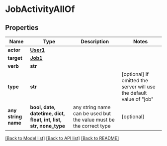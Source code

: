 # JobActivityAllOf


## Properties
Name | Type | Description | Notes
------------ | ------------- | ------------- | -------------
**actor** | [**User1**](User1.md) |  | 
**target** | [**Job1**](Job1.md) |  | 
**verb** | **str** |  | 
**type** | **str** |  | [optional]  if omitted the server will use the default value of "job"
**any string name** | **bool, date, datetime, dict, float, int, list, str, none_type** | any string name can be used but the value must be the correct type | [optional]

[[Back to Model list]](../README.md#documentation-for-models) [[Back to API list]](../README.md#documentation-for-api-endpoints) [[Back to README]](../README.md)


